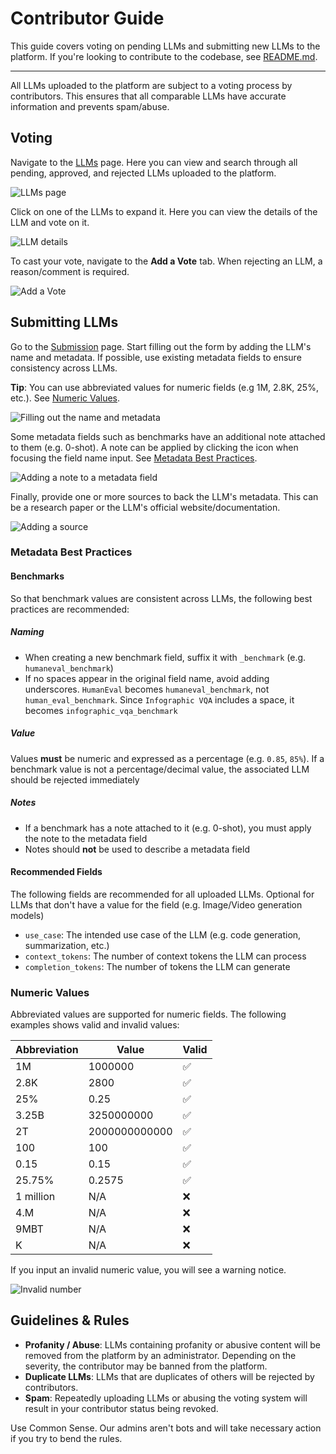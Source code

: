 # Contributor Guide

This guide covers voting on pending LLMs and submitting new LLMs to the platform.
If you're looking to contribute to the codebase, see [README.md](../README.md).

---

All LLMs uploaded to the platform are subject to a voting process by contributors.
This ensures that all comparable LLMs have accurate information and prevents spam/abuse.

## Voting

Navigate to the [LLMs](https://ai-to.ai/llms) page. Here you can view and search through all pending, approved, and rejected LLMs uploaded to the platform.

![LLMs page](./images/llms.png)

Click on one of the LLMs to expand it. Here you can view the details of the LLM and vote on it.

![LLM details](./images/llm-details.png)

To cast your vote, navigate to the **Add a Vote** tab. When rejecting an LLM, a reason/comment is required.

![Add a Vote](./images/vote-form.png)

## Submitting LLMs

Go to the [Submission](https://ai-to.ai/submit) page. Start filling out the form by adding the LLM's name and metadata. If possible, use existing metadata fields to ensure consistency across LLMs.

**Tip**: You can use abbreviated values for numeric fields (e.g 1M, 2.8K, 25%, etc.). See [Numeric Values](#numericvalues).

![Filling out the name and metadata](./images/add-name-metadata.png)

Some metadata fields such as benchmarks have an additional note attached to them (e.g. 0-shot). A note can be applied by clicking the icon when focusing the field name input. See [Metadata Best Practices](#metadatabestpractices).

![Adding a note to a metadata field](./images/meta-note.png)

Finally, provide one or more sources to back the LLM's metadata. This can be a research paper or the LLM's official website/documentation.

![Adding a source](./images/meta-src.png)

### Metadata Best Practices

#### Benchmarks

So that benchmark values are consistent across LLMs, the following best practices are recommended:

##### Naming

- When creating a new benchmark field, suffix it with `_benchmark` (e.g. `humaneval_benchmark`)
- If no spaces appear in the original field name, avoid adding underscores. `HumanEval` becomes `humaneval_benchmark`, not `human_eval_benchmark`. Since `Infographic VQA` includes a space, it becomes `infographic_vqa_benchmark`

##### Value

Values **must** be numeric and expressed as a percentage (e.g. `0.85`, `85%`). If a benchmark value is not a percentage/decimal value, the associated LLM should be rejected immediately

##### Notes

- If a benchmark has a note attached to it (e.g. 0-shot), you must apply the note to the metadata field
- Notes should **not** be used to describe a metadata field

#### Recommended Fields

The following fields are recommended for all uploaded LLMs. Optional for LLMs that don't have a value for the field (e.g. Image/Video generation models)

- `use_case`: The intended use case of the LLM (e.g. code generation, summarization, etc.)
- `context_tokens`: The number of context tokens the LLM can process
- `completion_tokens`: The number of tokens the LLM can generate

### Numeric Values

Abbreviated values are supported for numeric fields. The following examples shows valid and invalid values:

| Abbreviation | Value         | Valid |
| ------------ | ------------- | ----- |
| 1M           | 1000000       | ✅    |
| 2.8K         | 2800          | ✅    |
| 25%          | 0.25          | ✅    |
| 3.25B        | 3250000000    | ✅    |
| 2T           | 2000000000000 | ✅    |
| 100          | 100           | ✅    |
| 0.15         | 0.15          | ✅    |
| 25.75%       | 0.2575        | ✅    |
| 1 million    | N/A           | ❌    |
| 4.M          | N/A           | ❌    |
| 9MBT         | N/A           | ❌    |
| K            | N/A           | ❌    |

If you input an invalid numeric value, you will see a warning notice.

![Invalid number](./images/invalid-number.png)

## Guidelines & Rules

- **Profanity / Abuse**: LLMs containing profanity or abusive content will be removed from the platform by an administrator. Depending on the severity, the contributor may be banned from the platform.
- **Duplicate LLMs**: LLMs that are duplicates of others will be rejected by contributors.
- **Spam**: Repeatedly uploading LLMs or abusing the voting system will result in your contributor status being revoked.

Use Common Sense. Our admins aren't bots and will take necessary action if you try to bend the rules.
